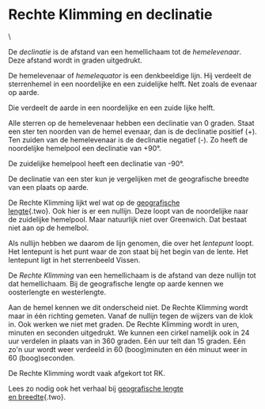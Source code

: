 # Rechte Klimming en declinatie

\

De *declinatie* is de afstand van een hemellichaam tot de
*hemelevenaar*. Deze afstand wordt in graden uitgedrukt.

De hemelevenaar of *hemelequator* is een denkbeeldige lijn. Hij verdeelt
de sterrenhemel in een noordelijke en een zuidelijke helft. Net zoals de
evenaar op aarde.

Die verdeelt de aarde in een noordelijke en een zuide lijke helft.

Alle sterren op de hemelevenaar hebben een declinatie van 0 graden.
Staat een ster ten noorden van de hemel evenaar, dan is de declinatie
positief (+). Ten zuiden van de hemelevenaar is de declinatie negatief
(-). Zo heeft de noordelijke hemelpool een declinatie van +90°.

De zuidelijke hemelpool heeft een declinatie van -90°.

De declinatie van een ster kun je vergelijken met de geografische
breedte van een plaats op aarde.

De Rechte Klimming lijkt wel wat op de [geografische\
lengte](geografi.html){.two}. Ook hier is er een nullijn. Deze loopt van
de noordelijke naar de zuidelijke hemelpool. Maar natuurlijk niet over
Greenwich. Dat bestaat niet aan op de hemelbol.

Als nullijn hebben we daarom de lijn genomen, die over het *lentepunt*
loopt. Het lentepunt is het punt waar de zon staat bij het begin van de
lente. Het lentepunt ligt in het sterrenbeeld Vissen.

De *Rechte Klimming* van een hemellichaam is de afstand van deze nullijn
tot dat hemellichaam. Bij de geografische lengte op aarde kennen we
oosterlengte en westerlengte.

Aan de hemel kennen we dit onderscheid niet. De Rechte Klimming wordt
maar in één richting gemeten. Vanaf de nullijn tegen de wijzers van de
klok in. Ook werken we niet met graden. De Rechte Klimming wordt in
uren, minuten en seconden uitgedrukt. We kunnen een cirkel namelijk ook
in 24 uur verdelen in plaats van in 360 graden. Eén uur telt dan 15
graden. Eén zo\'n uur wordt weer verdeeld in 60 (boog)minuten en één
minuut weer in 60 (boog)seconden.

De Rechte Klimming wordt vaak afgekort tot RK.

Lees zo nodig ook het verhaal bij [geografische lengte\
en breedte](geografi.html){.two}.
